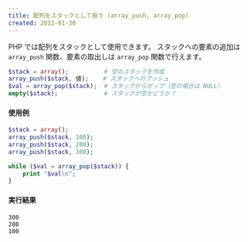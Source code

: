 ```yaml
---
title: 配列をスタックとして扱う (array_push, array_pop)
created: 2012-01-30
---
```


PHP では配列をスタックとして使用できます。
スタックへの要素の追加は `array_push` 関数、要素の取出しは `array_pop` 関数で行えます。

~~~ php
$stack = array();          # 空のスタックを作成
array_push($stack, 値);    # スタックへのプッシュ
$val = array_pop($stack);  # スタックからポップ（空の場合は NULL）
empty($stack);             # スタックが空かどうか？
~~~

#### 使用例

~~~ php
$stack = array();
array_push($stack, 100);
array_push($stack, 200);
array_push($stack, 300);

while ($val = array_pop($stack)) {
    print "$val\n";
}
~~~

#### 実行結果

~~~
300
200
100
~~~

